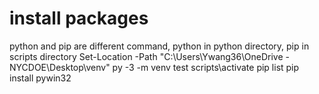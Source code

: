 # install packages
python and pip are different command, python in python directory, pip in scripts directory
Set-Location -Path "C:\Users\Ywang36\OneDrive - NYCDOE\Desktop\venv"
py -3 -m venv test
scripts\activate
pip list
pip install pywin32
